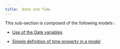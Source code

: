 ```yaml
---
title:  Date and Time
---
```



This sub-section is composed of the following models :

* [Use of the Date variables](references#DateandTimeDatetypeandrealdates)

* [Simple definition of time property in a model](references#DateandTimeSimpleTimedefinition)

